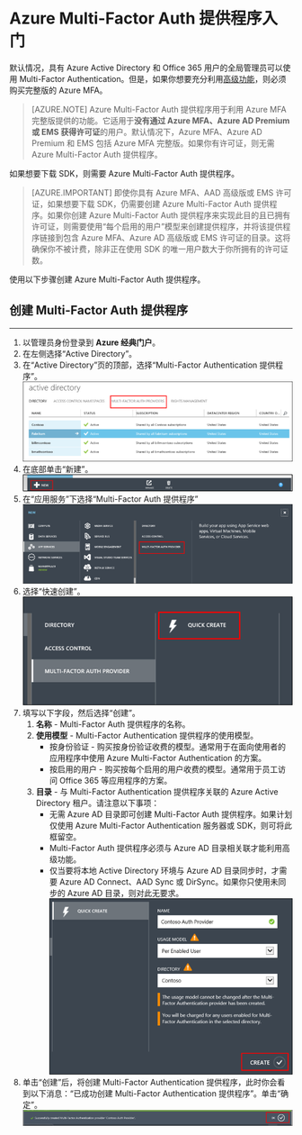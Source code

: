 <properties 
	pageTitle="Azure 多重身份验证提供程序入门" 
	description="了解如何创建 Azure Multi-Factor Auth 提供程序。" 
	services="multi-factor-authentication" 
	documentationCenter="" 
	authors="billmath" 
	manager="stevenpo" 
	editor="curtand"/>

<tags 
	ms.service="multi-factor-authentication" 
	ms.date="08/04/2016" 
	wacn.date=""/>



# Azure Multi-Factor Auth 提供程序入门
默认情况，具有 Azure Active Directory 和 Office 365 用户的全局管理员可以使用 Multi-Factor Authentication。但是，如果你想要充分利用[高级功能](/documentation/articles/multi-factor-authentication-whats-next/)，则必须购买完整版的 Azure MFA。

> [AZURE.NOTE]  Azure Multi-Factor Auth 提供程序用于利用 Azure MFA 完整版提供的功能。它适用于**没有通过 Azure MFA、Azure AD Premium 或 EMS 获得许可证**的用户。默认情况下，Azure MFA、Azure AD Premium 和 EMS 包括 Azure MFA 完整版。如果你有许可证，则无需 Azure Multi-Factor Auth 提供程序。

如果想要下载 SDK，则需要 Azure Multi-Factor Auth 提供程序。

> [AZURE.IMPORTANT]  即使你具有 Azure MFA、AAD 高级版或 EMS 许可证，如果想要下载 SDK，仍需要创建 Azure Multi-Factor Auth 提供程序。如果你创建 Azure Multi-Factor Auth 提供程序来实现此目的且已拥有许可证，则需要使用“每个启用的用户”模型来创建提供程序，并将该提供程序链接到包含 Azure MFA、Azure AD 高级版或 EMS 许可证的目录。这将确保你不被计费，除非正在使用 SDK 的唯一用户数大于你所拥有的许可证数。
 
使用以下步骤创建 Azure Multi-Factor Auth 提供程序。

## 创建 Multi-Factor Auth 提供程序
--------------------------------------------------------------------------------

1. 以管理员身份登录到 **Azure 经典门户**。
2. 在左侧选择“Active Directory”。
3. 在“Active Directory”页的顶部，选择“Multi-Factor Authentication 提供程序”。
![创建 MFA 提供程序](./media/multi-factor-authentication-get-started-auth-provider/authprovider1.png)
4. 在底部单击“新建”。
![创建 MFA 提供程序](./media/multi-factor-authentication-get-started-auth-provider/authprovider2.png)
5. 在“应用服务”下选择“Multi-Factor Auth 提供程序”
![创建 MFA 提供程序](./media/multi-factor-authentication-get-started-auth-provider/authprovider3.png)
6. 选择“快速创建”。
![创建 MFA 提供程序](./media/multi-factor-authentication-get-started-auth-provider/authprovider4.png)
5. 填写以下字段，然后选择“创建”。
	1. **名称** - Multi-Factor Auth 提供程序的名称。
	2. **使用模型** - Multi-Factor Authentication 提供程序的使用模型。
		- 按身份验证 - 购买按身份验证收费的模型。通常用于在面向使用者的应用程序中使用 Azure Multi-Factor Authentication 的方案。
		- 按启用的用户 - 购买按每个启用的用户收费的模型。通常用于员工访问 Office 365 等应用程序的方案。
	2. **目录** - 与 Multi-Factor Authentication 提供程序关联的 Azure Active Directory 租户。请注意以下事项：
		- 无需 Azure AD 目录即可创建 Multi-Factor Auth 提供程序。如果计划仅使用 Azure Multi-Factor Authentication 服务器或 SDK，则可将此框留空。
		- Multi-Factor Auth 提供程序必须与 Azure AD 目录相关联才能利用高级功能。
		- 仅当要将本地 Active Directory 环境与 Azure AD 目录同步时，才需要 Azure AD Connect、AAD Sync 或 DirSync。如果你只使用未同步的 Azure AD 目录，则对此无要求。 
![创建 MFA 提供程序](./media/multi-factor-authentication-get-started-auth-provider/authprovider5.png)
5. 单击“创建”后，将创建 Multi-Factor Authentication 提供程序，此时你会看到以下消息：“已成功创建 Multi-Factor Authentication 提供程序”。单击“确定”。
![创建 MFA 提供程序](./media/multi-factor-authentication-get-started-auth-provider/authprovider6.png)

<!---HONumber=Mooncake_0912_2016-->
